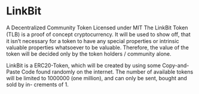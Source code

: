 # LinkBit
A Decentralized Community Token
Licensed under MIT
The LinkBit Token (TLB) is a proof of concept cryptocurrency. It
will be used to show oﬀ, that it isn’t necessary for a token to have any special
properties or intrinsic valuable properties whatsoever to be valuable. Therefore,
the value of the token will be decided only by the token holders / community
alone.

LinkBit is a ERC20-Token, which will be created by using some Copy-and-Paste
Code found randomly on the internet. The number of available tokens will be
limited to 1000000 (one million), and can only be sent, bought and sold by in-
crements of 1.
